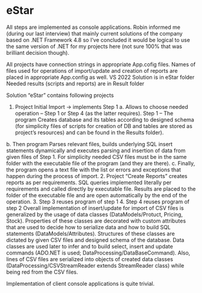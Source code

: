 # eStar
All steps are implemented as console applications. 
Robin informed me (during our last interview) that mainly current solutions of the company based on .NET Framework 4.8 so I’ve concluded it would be logical to use the same version of .NET for my projects here (not sure 100% that was brilliant decision though).

All projects have connection strings in appropriate App.cofig files. 
Names of files used for operations of import/update and creation of reports are placed in appropriate App.config as well.
VS 2022 Solution is in eStar folder
Needed results (scripts and reports) are in Result folder

Solution “eStar” contains following projects 
1.	Project Initial Import -> implements Step 1
a.	Allows to choose needed operation – Step 1 or Step 4 (as the latter requires). 
Step 1 – The program Creates database and its tables according to designed schema (for simplicity files of scripts for creation of DB and tables are stored as project’s resources) and can be found in the Results folder). 
 
b.	Then program Parses relevant files, builds underlying SQL insert statements dynamically and executes parsing and insertion of data from given files of Step 1. For simplicity needed CSV files must be in the same folder with the executable file of the program (and they are there). 
c.	Finally, the program opens a text file with the list or errors and exceptions that happen during the process of import. 
2.	Project “Create Reports” creates reports as per requirements. SQL queries implemented literally per requirements and called directly by executable file. Results are placed to the folder of the executable file and are open automatically by the end of the operation.
3.	Step 3 reuses program of step 1
4.	Step 4 reuses program of step 2
Overall implementation of insert/update for import of CSV files is generalized by the usage of data classes (DataModels/Protuct, Pricing, Stock). Properties of these classes are decorated with custom attributes that are used to decide how to serialize data and how to build SQL statements (DataModels/Attributes). Structures of these classes are dictated by given CSV files and designed schema of the database. 
Data classes are used later to infer and to build select, insert and update commands (ADO.NET is used; DataProcessing/DataBaseCommand<T>). Also, lines of CSV files are serialized into objects of created data classes (DataProcessing/CSVStreamReader extends StreamReader class) while being red from the CSV files.

Implementation of client console applications is quite trivial.
